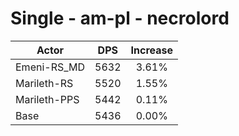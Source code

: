 # Single - am-pl - necrolord
| Actor | DPS | Increase |
|---|:---:|:---:|
|Emeni-RS_MD|5632|3.61%|
|Marileth-RS|5520|1.55%|
|Marileth-PPS|5442|0.11%|
|Base|5436|0.00%|

